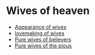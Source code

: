 # Wives of heaven
- [Appearance of wives](https://quran.com/37/48)
- [lovemaking of wives](https://quran.com/37/48)
- [Pure wives of believers](https://quran.com/2/25)
- [Pure wives of the pious](https://quran.com/3/15)
